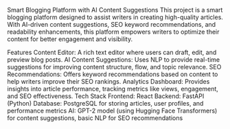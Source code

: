 Smart Blogging Platform with AI Content Suggestions
This project is a smart blogging platform designed to assist writers in creating high-quality articles. With AI-driven content suggestions, SEO keyword recommendations, and readability enhancements, this platform empowers writers to optimize their content for better engagement and visibility.

Features
Content Editor: A rich text editor where users can draft, edit, and preview blog posts.
AI Content Suggestions: Uses NLP to provide real-time suggestions for improving content structure, flow, and topic relevance.
SEO Recommendations: Offers keyword recommendations based on content to help writers improve their SEO rankings.
Analytics Dashboard: Provides insights into article performance, tracking metrics like views, engagement, and SEO effectiveness.
Tech Stack
Frontend: React
Backend: FastAPI (Python)
Database: PostgreSQL for storing articles, user profiles, and performance metrics
AI: GPT-2 model (using Hugging Face Transformers) for content suggestions, basic NLP for SEO recommendations
